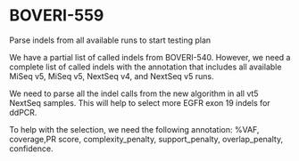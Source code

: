 # BOVERI-559
Parse indels from all available runs to start testing plan

We have a partial list of called indels from BOVERI-540. However, we need a complete list of called indels with the annotation that includes all available MiSeq v5, MiSeq v5, NextSeq v4, and NextSeq v5 runs. 

We need to parse all the indel calls from the new algorithm in all vt5 NextSeq samples. This will help to select more EGFR exon 19 indels for ddPCR. 

To help with the selection, we need the following annotation: %VAF, coverage,PR score, complexity_penalty, support_penalty, overlap_penalty, confidence. 
